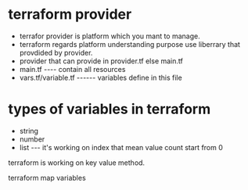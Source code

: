 # terraform provider
- terrafor provider is platform which you mant to manage. 
- terraform regards platform understanding purpose use liberrary that provdided by provider. 
- provider that can provide in provider.tf else main.tf 
- main.tf ---- contain all resources 
- vars.tf/variable.tf ------ variables define in this file 

# types of variables in terraform 
- string 
- number 
- list --- it's working on index that mean value count start from 0

terraform is working on key value method. 


terraform map variables 